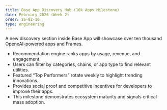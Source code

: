```yaml
---
title: Base App Discovery Hub (10k Apps Milestone)
date: February 2026 (Week 2)
order: 26-02-10
type: engineering
---
```


A new discovery section inside Base App will showcase over ten thousand OpenxAI-powered apps and Frames.

- Recommendation engine ranks apps by usage, revenue, and engagement.
- Users can filter by categories, chains, or app type to find relevant utilities.
- Featured “Top Performers” rotate weekly to highlight trending innovations.
- Provides social proof and competitive incentives for developers to improve their apps.
- This milestone demonstrates ecosystem maturity and signals critical mass adoption.
